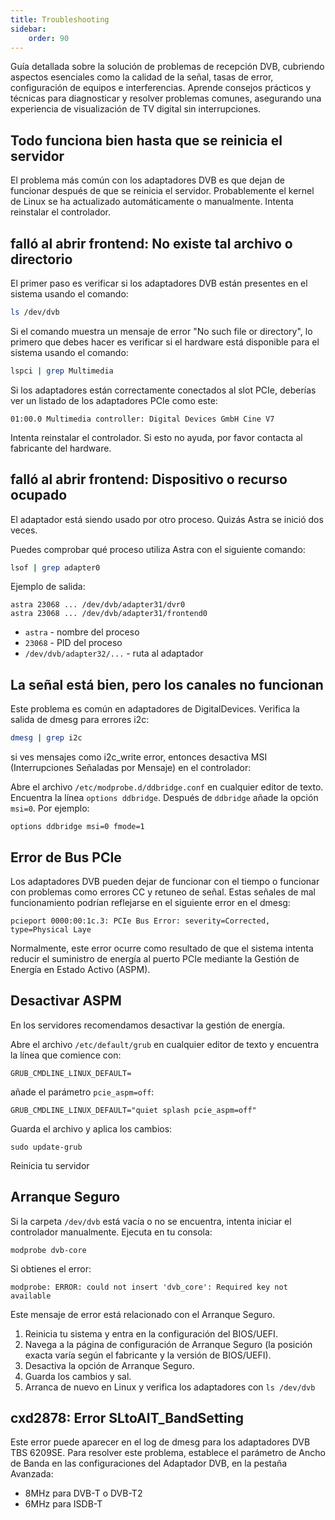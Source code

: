 ```yaml
---
title: Troubleshooting
sidebar:
    order: 90
---
```


Guía detallada sobre la solución de problemas de recepción DVB, cubriendo aspectos esenciales como la calidad de la señal, tasas de error, configuración de equipos e interferencias. Aprende consejos prácticos y técnicas para diagnosticar y resolver problemas comunes, asegurando una experiencia de visualización de TV digital sin interrupciones.

## Todo funciona bien hasta que se reinicia el servidor

El problema más común con los adaptadores DVB es que dejan de funcionar después de que se reinicia el servidor. Probablemente el kernel de Linux se ha actualizado automáticamente o manualmente. Intenta reinstalar el controlador.

## falló al abrir frontend: No existe tal archivo o directorio

El primer paso es verificar si los adaptadores DVB están presentes en el sistema usando el comando:

```sh
ls /dev/dvb
```

Si el comando muestra un mensaje de error "No such file or directory", lo primero que debes hacer es verificar si el hardware está disponible para el sistema usando el comando:

```sh
lspci | grep Multimedia
```

Si los adaptadores están correctamente conectados al slot PCIe, deberías ver un listado de los adaptadores PCIe como este:

```
01:00.0 Multimedia controller: Digital Devices GmbH Cine V7
```

Intenta reinstalar el controlador. Si esto no ayuda, por favor contacta al fabricante del hardware.

## falló al abrir frontend: Dispositivo o recurso ocupado

El adaptador está siendo usado por otro proceso. Quizás Astra se inició dos veces.

Puedes comprobar qué proceso utiliza Astra con el siguiente comando:

```sh
lsof | grep adapter0
```

Ejemplo de salida:

```
astra 23068 ... /dev/dvb/adapter31/dvr0
astra 23068 ... /dev/dvb/adapter31/frontend0
```

- `astra` - nombre del proceso
- `23068` - PID del proceso
- `/dev/dvb/adapter32/...` - ruta al adaptador

## La señal está bien, pero los canales no funcionan

Este problema es común en adaptadores de DigitalDevices. Verifica la salida de dmesg para errores i2c:

```sh
dmesg | grep i2c
```

si ves mensajes como i2c_write error, entonces desactiva MSI (Interrupciones Señaladas por Mensaje) en el controlador:

Abre el archivo `/etc/modprobe.d/ddbridge.conf` en cualquier editor de texto. Encuentra la línea `options ddbridge`. Después de `ddbridge` añade la opción `msi=0`. Por ejemplo:

```
options ddbridge msi=0 fmode=1
```

## Error de Bus PCIe

Los adaptadores DVB pueden dejar de funcionar con el tiempo o funcionar con problemas como errores CC y retuneo de señal. Estas señales de mal funcionamiento podrían reflejarse en el siguiente error en el dmesg:

```
pcieport 0000:00:1c.3: PCIe Bus Error: severity=Corrected, type=Physical Laye
```

Normalmente, este error ocurre como resultado de que el sistema intenta reducir el suministro de energía al puerto PCIe mediante la Gestión de Energía en Estado Activo (ASPM).

## Desactivar ASPM

En los servidores recomendamos desactivar la gestión de energía.

Abre el archivo `/etc/default/grub` en cualquier editor de texto y encuentra la línea que comience con:

```
GRUB_CMDLINE_LINUX_DEFAULT=
```

añade el parámetro `pcie_aspm=off`:

```
GRUB_CMDLINE_LINUX_DEFAULT="quiet splash pcie_aspm=off"
```

Guarda el archivo y aplica los cambios:

```
sudo update-grub
```

Reinicia tu servidor

## Arranque Seguro

Si la carpeta `/dev/dvb` está vacía o no se encuentra, intenta iniciar el controlador manualmente. Ejecuta en tu consola:

```
modprobe dvb-core
```

Si obtienes el error:

```
modprobe: ERROR: could not insert 'dvb_core': Required key not available
```

Este mensaje de error está relacionado con el Arranque Seguro.

1. Reinicia tu sistema y entra en la configuración del BIOS/UEFI.
2. Navega a la página de configuración de Arranque Seguro (la posición exacta varía según el fabricante y la versión de BIOS/UEFI).
3. Desactiva la opción de Arranque Seguro.
4. Guarda los cambios y sal.
5. Arranca de nuevo en Linux y verifica los adaptadores con `ls /dev/dvb`

## cxd2878: Error SLtoAIT_BandSetting

Este error puede aparecer en el log de dmesg para los adaptadores DVB TBS 6209SE. Para resolver este problema, establece el parámetro de Ancho de Banda en las configuraciones del Adaptador DVB, en la pestaña Avanzada:

- 8MHz para DVB-T o DVB-T2
- 6MHz para ISDB-T